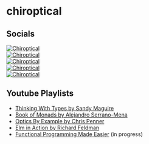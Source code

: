 # chiroptical

## Socials

[![Chiroptical](https://img.shields.io/badge/twitch.tv-chiroptical-purple?logo=twitch&style=for-the-badge)](https://twitch.tv/chiroptical)</br>
[![Chiroptical](https://img.shields.io/badge/youtube-chiroptical-c4302b?logo=youtube&style=for-the-badge)](https://youtube.com/chiroptical)</br>
[![Chiroptical](https://img.shields.io/badge/twitter-chiroptical-blue?logo=twitter&style=for-the-badge)](https://twitter.com/chiroptical)</br>
[![Chiroptical](https://img.shields.io/badge/github-chiroptical-6cc644?logo=github&style=for-the-badge)](https://github.com/chiroptical)</br>
[![Chiroptical](https://img.shields.io/badge/website-chiroptical-81d4fa?logo=grav&style=for-the-badge)](https://chiroptical.dev)</br>

## Youtube Playlists

- [Thinking With Types by Sandy Maguire](https://www.youtube.com/watch?v=g7dcbdqGL78&list=PLW_sOzxD_4gQok1m4uH05zI993SV-uXsI)
- [Book of Monads by Alejandro Serrano-Mena](https://www.youtube.com/watch?v=3jGadISq420&list=PLW_sOzxD_4gSzUeAeo6ncDw30T3sr-Izq)
- [Optics By Example by Chris Penner](https://www.youtube.com/watch?v=0hA-VbMbYoE&list=PLW_sOzxD_4gSyP92J-K4AwfR9Fvi6WCuV)
- [Elm in Action by Richard Feldman](https://www.youtube.com/watch?v=TjogPgz_jnc&list=PLW_sOzxD_4gSxW3agdoW22JTIJoaiSVYu)
- [Functional Programming Made Easier](https://www.youtube.com/watch?v=xXAzesX92Wk&list=PLW_sOzxD_4gQwZ7oWTrpeETXCiVWDl2U_) (in progress)
